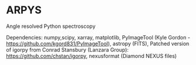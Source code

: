 # ARPYS

Angle resolved Python spectroscopy

Dependencies: 
numpy,scipy, xarray, matplotlib, PyImageTool (Kyle Gordon - https://github.com/kgord831/PyImageTool),
astropy (FITS), Patched version of igorpy from Conrad Stansbury (Lanzara Group): https://github.com/chstan/igorpy,
nexusformat (Diamond NEXUS files)
